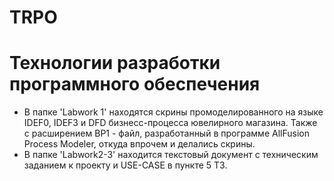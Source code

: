 ﻿# TRPO  

# Технологии разработки программного обеспечения  

* В папке 'Labwork 1' находятся скрины промоделированного на языке IDEF0, IDEF3 и DFD бизнесс-процесса ювелирного магазина. Также с расширением BP1 - файл, разработанный в программе AllFusion Process Modeler, откуда впрочем и делались скрины. 
* В папке 'Labwork2-3' находится текстовый документ с техническим заданием к проекту и USE-CASE в пункте 5 ТЗ.   